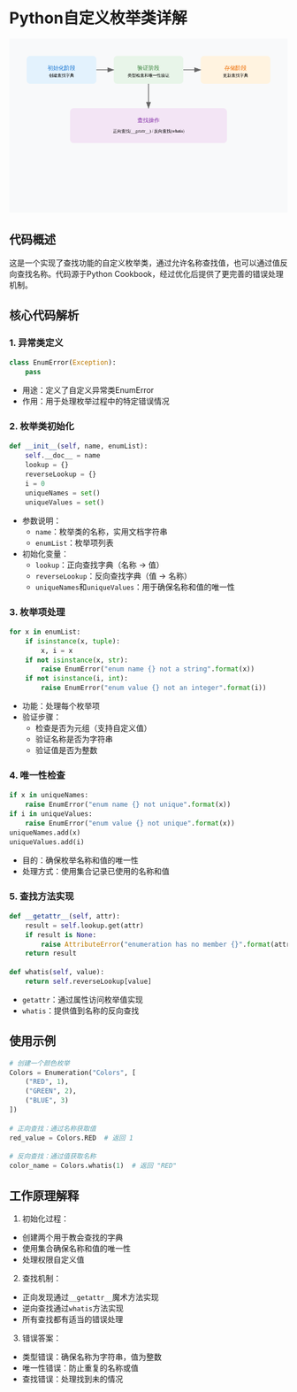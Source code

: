 # Python自定义枚举类详解
![enum](../img/enum.png)

## 代码概述

这是一个实现了查找功能的自定义枚举类，通过允许名称查找值，也可以通过值反向查找名称。代码源于Python Cookbook，经过优化后提供了更完善的错误处理机制。

## 核心代码解析
### 1. 异常类定义
```python
class EnumError(Exception):
    pass
```
- 用途：定义了自定义异常类EnumError
- 作用：用于处理枚举过程中的特定错误情况
### 2. 枚举类初始化
```python
def __init__(self, name, enumList):
    self.__doc__ = name
    lookup = {}
    reverseLookup = {}
    i = 0
    uniqueNames = set()
    uniqueValues = set()
```
- 参数说明：
  - ```name```：枚举类的名称，实用文档字符串
  - ```enumList```：枚举项列表
- 初始化变量：
  - ```lookup```：正向查找字典（名称 → 值）
  - ```reverseLookup```：反向查找字典（值 → 名称）
  - ```uniqueNames```和```uniqueValues```：用于确保名称和值的唯一性

### 3. 枚举项处理
```python
for x in enumList:
    if isinstance(x, tuple):
        x, i = x
    if not isinstance(x, str):
        raise EnumError("enum name {} not a string".format(x))
    if not isinstance(i, int):
        raise EnumError("enum value {} not an integer".format(i))
```
- 功能：处理每个枚举项
- 验证步骤：
  - 检查是否为元组（支持自定义值）
  - 验证名称是否为字符串
  - 验证值是否为整数
### 4. 唯一性检查
```python
if x in uniqueNames:
    raise EnumError("enum name {} not unique".format(x))
if i in uniqueValues:
    raise EnumError("enum value {} not unique".format(x))
uniqueNames.add(x)
uniqueValues.add(i)
```
- 目的：确保枚举名称和值的唯一性
- 处理方式：使用集合记录已使用的名称和值


### 5. 查找方法实现
```python
def __getattr__(self, attr):
    result = self.lookup.get(attr)
    if result is None:
        raise AttributeError("enumeration has no member {}".format(attr))
    return result

def whatis(self, value):
    return self.reverseLookup[value]
```

- ```getattr```：通过属性访问枚举值实现
- ```whatis```：提供值到名称的反向查找

## 使用示例
```python
# 创建一个颜色枚举
Colors = Enumeration("Colors", [
    ("RED", 1),
    ("GREEN", 2),
    ("BLUE", 3)
])

# 正向查找：通过名称获取值
red_value = Colors.RED  # 返回 1

# 反向查找：通过值获取名称
color_name = Colors.whatis(1)  # 返回 "RED"
```
## 工作原理解释
1. 初始化过程：

- 创建两个用于教会查找的字典
- 使用集合确保名称和值的唯一性
- 处理权限自定义值


2. 查找机制：

- 正向发现通过```__getattr__```魔术方法实现
- 逆向查找通过```whatis```方法实现
- 所有查找都有适当的错误处理


3. 错误答案：

- 类型错误：确保名称为字符串，值为整数
- 唯一性错误：防止重复的名称或值
- 查找错误：处理找到未的情况